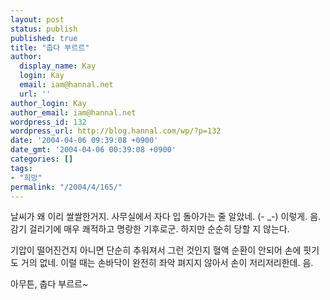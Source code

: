 ```yaml
---
layout: post
status: publish
published: true
title: "춥다 부르르"
author:
  display_name: Kay
  login: Kay
  email: iam@hannal.net
  url: ''
author_login: Kay
author_email: iam@hannal.net
wordpress_id: 132
wordpress_url: http://blog.hannal.com/wp/?p=132
date: '2004-04-06 09:39:08 +0900'
date_gmt: '2004-04-06 00:39:08 +0900'
categories: []
tags:
- "희망"
permalink: "/2004/4/165/"
---
```

<p>날씨가 왜 이리 쌀쌀한거지. 사무실에서 자다 입 돌아가는 줄 알았네. (- _-) 이렇게. 음. 감기 걸리기에 매우 쾌적하고 명랑한 기후로군. 하지만 순순히 당할 지 않는다.</p>
<p>기압이 떨어진건지 아니면 단순히 추워져서 그런 것인지 혈액 순환이 안되어 손에 핏기도 거의 없네. 이럴 때는 손바닥이 완전히 좌악 펴지지 않아서 손이 저리저리한데. 음.</p>
<p>아무튼, 춥다 부르르~</p>
